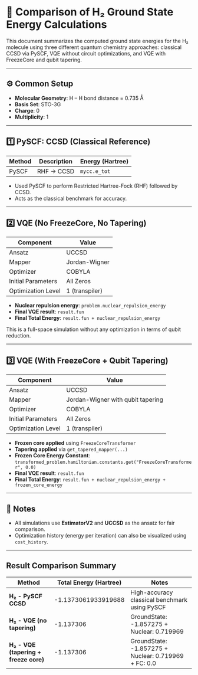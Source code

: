 # 🧪 Comparison of H₂ Ground State Energy Calculations

This document summarizes the computed ground state energies for the H₂ molecule using three different quantum chemistry approaches: classical CCSD via PySCF, VQE without circuit optimizations, and VQE with FreezeCore and qubit tapering.

---

## ⚙️ Common Setup
- **Molecular Geometry**: H – H bond distance = 0.735 Å  
- **Basis Set**: STO-3G  
- **Charge**: 0  
- **Multiplicity**: 1  

---

## 1️⃣ PySCF: CCSD (Classical Reference)

| Method | Description | Energy (Hartree) |
|--------|-------------|------------------|
| PySCF | RHF → CCSD | `mycc.e_tot` |

- Used PySCF to perform Restricted Hartree-Fock (RHF) followed by CCSD.  
- Acts as the classical benchmark for accuracy.

---

## 2️⃣ VQE (No FreezeCore, No Tapering)

| Component | Value |
|----------|--------|
| Ansatz | UCCSD |
| Mapper | Jordan-Wigner |
| Optimizer | COBYLA |
| Initial Parameters | All Zeros |
| Optimization Level | 1 (transpiler) |

- **Nuclear repulsion energy**: `problem.nuclear_repulsion_energy`  
- **Final VQE result**: `result.fun`  
- **Final Total Energy**: `result.fun + nuclear_repulsion_energy`  

This is a full-space simulation without any optimization in terms of qubit reduction.

---

## 3️⃣ VQE (With FreezeCore + Qubit Tapering)

| Component | Value |
|----------|--------|
| Ansatz | UCCSD |
| Mapper | Jordan-Wigner with qubit tapering |
| Optimizer | COBYLA |
| Initial Parameters | All Zeros |
| Optimization Level | 1 (transpiler) |

- **Frozen core applied** using `FreezeCoreTransformer`  
- **Tapering applied** via `get_tapered_mapper(...)`  
- **Frozen Core Energy Constant**: `transformed_problem.hamiltonian.constants.get("FreezeCoreTransformer", 0.0)`  
- **Final VQE result**: `result.fun`  
- **Final Total Energy**: `result.fun + nuclear_repulsion_energy + frozen_core_energy`  

---



## 📝 Notes

- All simulations use **EstimatorV2** and **UCCSD** as the ansatz for fair comparison.  
- Optimization history (energy per iteration) can also be visualized using `cost_history`.

---

## Result Comparison Summary

| Method                                | Total Energy (Hartree)     | Notes                                                   |
|---------------------------------------|-----------------------------|---------------------------------------------------------|
| **H₂ - PySCF CCSD**                   | -1.1373061933919688         | High-accuracy classical benchmark using PySCF           |
| **H₂ - VQE (no tapering)**            | -1.137306                   | GroundState: -1.857275 + Nuclear: 0.719969              |
| **H₂ - VQE (tapering + freeze core)** | -1.137306                   | GroundState: -1.857275 + Nuclear: 0.719969 + FC: 0.0    |
